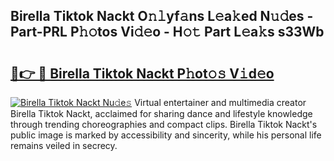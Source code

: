 ## Birella Tiktok Nackt O𝚗𝚕yf𝚊ns L𝚎a𝚔ed N𝚞𝚍es - Part-PRL P𝚑𝚘tos Vi𝚍𝚎o - H𝚘𝚝 Part L𝚎a𝚔s s33Wb

# <h2><a href="http://kfe9sxr.oniu.top/?m=Birella+Tiktok+Nackt">🔗👉 🔴 Birella Tiktok Nackt P𝚑ot𝚘𝚜 V𝚒d𝚎o</a></h2>

[![Birella Tiktok Nackt Nu𝚍e𝚜](https://i.imgur.com/0qMVB7G.gif)](http://kfe9sxr.oniu.top/?m=Birella+Tiktok+Nackt)
Virtual entertainer and multimedia creator Birella Tiktok Nackt, acclaimed for sharing dance and lifestyle knowledge through trending choreographies and compact clips. Birella Tiktok Nackt's public image is marked by accessibility and sincerity, while his personal life remains veiled in secrecy.  
